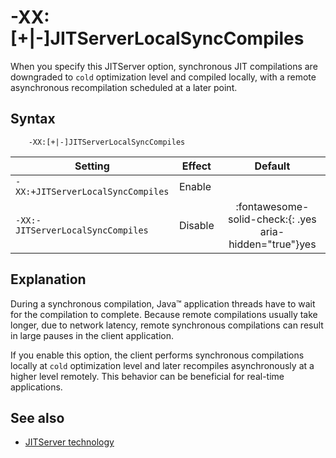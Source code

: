 <!--
* Copyright (c) 2017, 2022 IBM Corp. and others
*
* This program and the accompanying materials are made
* available under the terms of the Eclipse Public License 2.0
* which accompanies this distribution and is available at
* https://www.eclipse.org/legal/epl-2.0/ or the Apache
* License, Version 2.0 which accompanies this distribution and
* is available at https://www.apache.org/licenses/LICENSE-2.0.
*
* This Source Code may also be made available under the
* following Secondary Licenses when the conditions for such
* availability set forth in the Eclipse Public License, v. 2.0
* are satisfied: GNU General Public License, version 2 with
* the GNU Classpath Exception [1] and GNU General Public
* License, version 2 with the OpenJDK Assembly Exception [2].
*
* [1] https://www.gnu.org/software/classpath/license.html
* [2] http://openjdk.java.net/legal/assembly-exception.html
*
* SPDX-License-Identifier: EPL-2.0 OR Apache-2.0 OR GPL-2.0 WITH
* Classpath-exception-2.0 OR LicenseRef-GPL-2.0 WITH Assembly-exception
-->

# -XX:\[+|-\]JITServerLocalSyncCompiles

When you specify this JITServer option, synchronous JIT compilations are downgraded to `cold` optimization level and compiled locally, with a remote asynchronous recompilation scheduled at a later point.

## Syntax

        -XX:[+|-]JITServerLocalSyncCompiles

| Setting                 | Effect | Default                                                                            |
|-------------------------|--------|:----------------------------------------------------------------------------------:|
|`-XX:+JITServerLocalSyncCompiles`           | Enable |                                                                                    |
|`-XX:-JITServerLocalSyncCompiles`           | Disable| :fontawesome-solid-check:{: .yes aria-hidden="true"}<span class="sr-only">yes</span> |

## Explanation

During a synchronous compilation, Java&trade; application threads have to wait for the compilation to complete.
Because remote compilations usually take longer, due to network latency, remote synchronous compilations can result in large pauses in the client application.

If you enable this option, the client performs synchronous compilations locally at `cold` optimization level and later recompiles asynchronously at a higher level remotely. This behavior can be beneficial for real-time applications.

## See also

- [JITServer technology](jitserver.md)

<!-- ==== END OF TOPIC ==== xxjitserverlocalsynccompiles.md ==== -->

